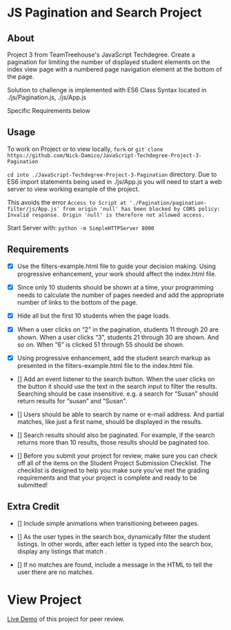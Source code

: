 JS Pagination and Search Project
================================
## About
  Project 3 from TeamTreehouse's JavaScript Techdegree. Create a pagination for limiting the number of displayed student elements on the index view page with a numbered page navigation element at the bottom of the page.

  Solution to challenge is implemented with ES6 Class Syntax located in ./js/Pagination.js, ./js/App.js

  Specific Requirements below

## Usage
  To work on Project or to view locally, `fork` or `git clone https://github.com/Nick-Damico/JavaScript-Techdegree-Project-3-Pagination`

  `cd into ./JavaScript-Techdegree-Project-3-Pagination` directory. Due to ES6 import statements being used in
  ./js/App.js you will need to start a web server to view working example of the project.

  This avoids the error `Access to Script at './Pagination/pagination-filter/js/App.js' from origin 'null' has been blocked by CORS policy: Invalid response. Origin 'null' is therefore not allowed access.`

  Start Server with: `python -m SimpleHTTPServer 8000`

## Requirements

- [X] Use the filters-example.html file to guide your decision making. Using progressive enhancement, your work should affect the index.html file.

- [X] Since only 10 students should be shown at a time, your programming needs to calculate the number of pages needed and add the appropriate number of links to the bottom of the page.

- [X] Hide all but the first 10 students when the page loads.

- [X] When a user clicks on “2” in the pagination, students 11 through 20 are shown. When a user clicks “3”, students 21 through 30 are shown. And so on. When “6” is clicked 51 through 55 should be shown.

- [X] Using progressive enhancement, add the student search markup as presented in the filters-example.html file to the index.html file.

- [] Add an event listener to the search button. When the user clicks on the button it should use the text in the search input to filter the results. Searching should be case insensitive. e.g. a search for “Susan” should return results for “susan” and “Susan".

- [] Users should be able to search by name or e-mail address. And partial matches, like just a first name, should be displayed in the results.

- [] Search results should also be paginated. For example, if the search returns more than 10 results, those results should be paginated too.

- [] Before you submit your project for review, make sure you can check off all of the items on the Student Project Submission Checklist. The checklist is designed to help you make sure you’ve met the grading requirements and that your project is complete and ready to be submitted!


## Extra Credit

- [] Include simple animations when transitioning between pages.

- [] As the user types in the search box, dynamically filter the student listings. In other words, after each letter is typed into the search box, display any listings that match .

- [] If no matches are found, include a message in the HTML to tell the user there are no matches.

# View Project
[Live Demo]() of this project for peer review.
